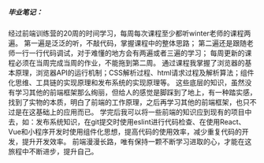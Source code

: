 ##### 毕业笔记：
  经过前端训练营的20周的时间学习，每周每次课程至少都听winter老师的课程两遍。
  第一遍是泛泛的听，不敲代码，掌握课程中的整体思路；
  第二遍还是跟随老师一行一行代码调试，对于难懂的地方会有两遍或者三遍的学习；
  每周更新的课程必须在当周完成当周的作业，不能拖到第二周。
  通过课程我掌握了浏览器的基本原理，浏览器API的运行机制；CSS解析过程、html请求过程及解析算法；组件化思维、工具链的实现原理和发布系统的实现原理等。
  这些底层的知识，虽然没有学习其他的前端框架那么绚丽，但给人的感觉是脚踩到了地上，有一种踏实感，找到了实物的本质，明白了前端的工作原理，之后再学习其他的前端框架，也只不过是在这基础上的应用而已。
  学完后我可以将一些前端的知识应到现有的项目中去，如：发布系统知识，在git提交时使用eslint进行代码检查、在使用React、Vue和小程序开发时使用组件化思想，提高代码的使用效率，减少重复代码的开发，提升开发效率。
  前端漫漫长路，唯有保持一颗不断学习进取的心，才能在这旅程中不断进步，提升自己。 